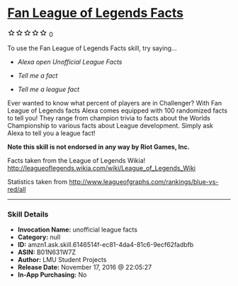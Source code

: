 # [Fan League of Legends Facts](http://alexa.amazon.com/#skills/amzn1.ask.skill.6146514f-ec81-4da4-81c6-9ecf62fadbfb)
![0 stars](../../images/ic_star_border_black_18dp_1x.png)![0 stars](../../images/ic_star_border_black_18dp_1x.png)![0 stars](../../images/ic_star_border_black_18dp_1x.png)![0 stars](../../images/ic_star_border_black_18dp_1x.png)![0 stars](../../images/ic_star_border_black_18dp_1x.png) 0

To use the Fan League of Legends Facts skill, try saying...

* *Alexa open Unofficial League Facts*

* *Tell me a fact*

* *Tell me a league fact*

Ever wanted to know what percent of players are in Challenger? With Fan League of Legends facts Alexa comes equipped with 100 randomized facts to tell you! They range from champion trivia to facts about the Worlds Championship to various facts about League development. Simply ask Alexa to tell you a league fact!

**Note this skill is not endorsed in any way by Riot Games, Inc.**

Facts taken from the League of Legends Wikia! http://leagueoflegends.wikia.com/wiki/League_of_Legends_Wiki

Statistics taken from 
http://www.leagueofgraphs.com/rankings/blue-vs-red/all

***

### Skill Details

* **Invocation Name:** unofficial league facts
* **Category:** null
* **ID:** amzn1.ask.skill.6146514f-ec81-4da4-81c6-9ecf62fadbfb
* **ASIN:** B01N631W7Z
* **Author:** LMU Student Projects
* **Release Date:** November 17, 2016 @ 22:05:27
* **In-App Purchasing:** No
